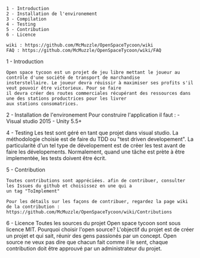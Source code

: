     1 - Introduction
    2 - Installation de l'environement
    3 - Compilation
	4 - Testing
    5 - Contribution
    6 - Licence

	wiki : https://github.com/McMuzzle/OpenSpaceTycoon/wiki
	FAQ : https://github.com/McMuzzle/OpenSpaceTycoon/wiki/FAQ
	
1 - Introduction
	
	Open space tycoon est un projet de jeu libre mettant le joueur au contrôle d'une société de transport de marchandise
	insterstellaire. Le joueur devra réuissir à maximiser ses profits s'il veut pouvoir être victorieux. Pour se faire
	il devra créer des routes commerciales récupérant des ressources dans une des stations productrices pour les livrer
	aux stations consomatrices.	
	
2 - Installation de l'environement
	Pour construire l'application il faut : 
		- Visual studio 2015
		- Unity 5.5+

4 - Testing
	Les test sont géré en tant que projet dans visual studio. La méthodologie choisie est de faire du TDD ou 
	"test driven developement". La particularité d'un tel type de dévelopement est de créer les test avant de faire
	les dévelopements. Normalement, quand une tâche est prète à être implementée, les tests doivent être écrit.

5 - Contribution

	Toutes contributions sont appréciées. afin de contribuer, consulter les Issues du github et choisissez en une qui a
	un tag "ToImplement"
	
	Pour les détails sur les façons de contribuer, regardez la page wiki de la contribution :
	https://github.com/McMuzzle/OpenSpaceTycoon/wiki/Contributions

6 - Licence
	Toutes les sources du projet Open space tycoon sont sous licence MIT. Pourquoi choisir l'open source? L'objectif du
	projet est de créer un projet et qui sait, réunir des gens passionés par un concept. Open source ne veux pas dire
	que chacun fait comme il le sent, chaque contribution doit être approuvé par un administrateur du projet.

	
	